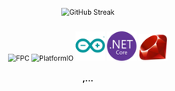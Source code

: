 


<div align='center'>



![GitHub Streak](https://streak-stats.demolab.com?user=0x4a4d00&theme=radical&locale=fa) <br/> <br/>

<img src="https://www.freepascal.org/pic/logo.gif" Title="FPC" alt="FPC"/>


<img src="https://brandeps.com/icon-download/P/Platformio-icon-vector-01.svg" title="PlatformIO" alt="PlatformIO" width="60" height="60"/>
<img src="https://github.com/devicons/devicon/blob/master/icons/arduino/arduino-original.svg" title="Ardunio" alt="arduino" width="60" height="60"/>
<img src="https://github.com/devicons/devicon/blob/master/icons/dotnetcore/dotnetcore-original.svg" title="DotNetCore" alt="DotNetCore" width="60" height="60"/>
<img src="https://github.com/devicons/devicon/blob/master/icons/ruby/ruby-original.svg" title="Ruby" alt="Ruby" width="60" height="55"/>
  
### ,...


<!--
**0x4A4D00/0x4a4d00** is a ✨ _special_ ✨ repository because its `README.md` (this file) appears on your GitHub profile.


### Hi there 👋
Here are some ideas to get you started:

- 🔭 I’m currently working on ...
- 🌱 I’m currently learning ...
- 👯 I’m looking to collaborate on ...
- 🤔 I’m looking for help with ...
- 💬 Ask me about ...
- 📫 How to reach me: ...
- 😄 Pronouns: ...
- ⚡ Fun fact: ...
-->
